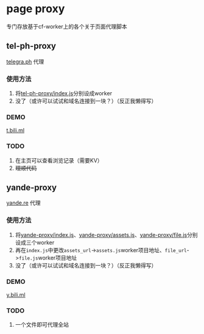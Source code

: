 # page proxy
专门存放基于cf-worker上的各个关于页面代理脚本

## tel-ph-proxy
[telegra.ph](https://telegra.ph) 代理

### 使用方法
1. 将[tel-ph-proxy/index.js](tel-ph-proxy/index.js)分别设成worker
3. 没了（或许可以试试和域名连接到一块？）（反正我懒得写）

### DEMO
[t.bili.ml](https:/t.bili.ml)

### TODO 
1. 在主页可以查看浏览记录（需要KV）
2. ~~理顺代码~~



## yande-proxy
[yande.re](https://yande.re) 代理

### 使用方法
1. 将[yande-proxy/index.js](yande-proxy/index.js)、[yande-proxy/assets.js](yande-proxy/assets.js)、[yande-proxy/file.js](yande-proxy/files.js)分别设成三个worker
2. 再在`index.js`中更改`assets_url`->`assets.js`worker项目地址、`file_url`->`file.js`worker项目地址
3. 没了（或许可以试试和域名连接到一块？）（反正我懒得写）

### DEMO
[y.bili.ml](https://y.bili.ml)

### TODO
1. 一个文件即可代理全站
